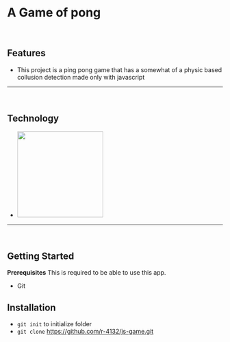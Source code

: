 # A Game of pong
&nbsp;
## Features
- This project is a ping pong game that has a somewhat of a physic based collusion detection made only with javascript

---
&nbsp;
## Technology

- <img src = "https://logodownload.org/wp-content/uploads/2022/04/javascript-logo-4.png" width="200">

---
&nbsp;
## Getting Started
**Prerequisites**
This is required to be able to use this app.
- Git
&nbsp;


## **Installation**
- `git init` to initialize folder
- `git clone` https://github.com/r-4132/js-game.git

